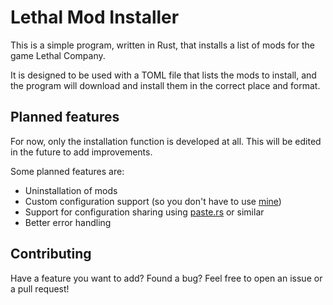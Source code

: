 # Lethal Mod Installer

This is a simple program, written in Rust, that installs a list of mods for the game Lethal Company.

It is designed to be used with a TOML file that lists the mods to install, and the program will download and install them in the correct place and format.

## Planned features

For now, only the installation function is developed at all. This will be edited in the future to add improvements.

Some planned features are:

 - Uninstallation of mods
 - Custom configuration support (so you don't have to use [mine](https://github.com/BobdaFett/LethalModInstaller-rs/blob/main/modlist.toml))
 - Support for configuration sharing using [paste.rs](https://paste.rs) or similar
 - Better error handling

## Contributing

Have a feature you want to add? Found a bug? Feel free to open an issue or a pull request!

